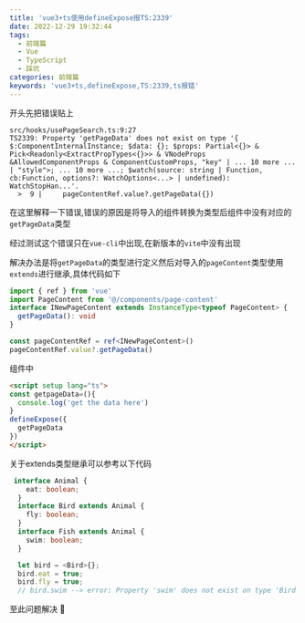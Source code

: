 ```yaml
---
title: 'vue3+ts使用defineExpose报TS:2339'
date: 2022-12-29 19:32:44
tags:
  - 前端篇
  - Vue
  - TypeScript
  - 踩坑
categories: 前端篇
keywords: 'vue3+ts,defineExpose,TS:2339,ts报错'
---
```


开头先把错误贴上
~~~shell
src/hooks/usePageSearch.ts:9:27
TS2339: Property 'getPageData' does not exist on type '{ $:ComponentInternalInstance; $data: {}; $props: Partial<{}> & Pick<Readonly<ExtractPropTypes<{}>> & VNodeProps &AllowedComponentProps & ComponentCustomProps, "key" | ... 10 more ... | "style">; ... 10 more ...; $watch(source: string | Function, cb:Function, options?: WatchOptions<...> | undefined): WatchStopHan...'.
  >  9 |     pageContentRef.value?.getPageData({})

~~~

在这里解释一下错误,错误的原因是将导入的组件转换为类型后组件中没有对应的`getPageData`类型

经过测试这个错误只在`vue-cli`中出现,在新版本的`vite`中没有出现

解决办法是将`getPageData`的类型进行定义然后对导入的`pageContent`类型使用`extends`进行继承,具体代码如下

~~~ts
import { ref } from 'vue'
import PageContent from '@/components/page-content'
interface INewPageContent extends InstanceType<typeof PageContent> {
  getPageData(): void
}

const pageContentRef = ref<INewPageContent>()
pageContentRef.value?.getPageData()
~~~
组件中
~~~html
<script setup lang="ts">
const getpageData=(){
  console.log('get the data here')  
}
defineExpose({
  getPageData
})
</script>
~~~


关于extends类型继承可以参考以下代码
~~~ts
 interface Animal {
    eat: boolean;
  }
  interface Bird extends Animal {
    fly: boolean;
  }
  interface Fish extends Animal {
    swim: boolean;
  }

  let bird = <Bird>{};
  bird.eat = true;
  bird.fly = true;
  // bird.swim --> error: Property 'swim' does not exist on type 'Bird'
~~~

至此问题解决 🎉
